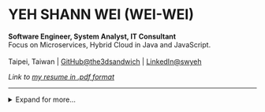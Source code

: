 # YEH SHANN WEI (WEI-WEI)

**Software Engineer, System Analyst, IT Consultant**  
Focus on Microservices, Hybrid Cloud in Java and JavaScript. <br/><br/>Taipei, Taiwan | [GitHub@the3dsandwich](https://github.com/the3dsandwich) | [LinkedIn@swyeh](https://www.linkedin.com/in/swyeh/)

_Link to [my resume in .pdf format](./resume/CV_WeiWei_2024.pdf)_

---

<details>
<summary>Expand for more...</summary>
<pre>
## EXPERIENCE

### IBM Taiwan, Taipei, Taiwan

#### Retail Management System Project, E-Commerce Industry

_Software Engineer, System Analyst, Tester (Sep 2024 – Present)_

- Modernized internal-facing e-commerce management system in C# .NET/Vue.js microservices with a focus on merchandise management.
- Created test cases and results via automated and manual testing for 4 core features.
- Proposed and provisioned automated end-to-end testing via Playwright on the CI pipeline to ensure code consistency.
  > **Tech Stack**: TypeScript, Playwright (E2E Testing on CI), Azure DevOps (CI).

#### Developer Portal Project, SRE Sector

_Software Engineer, Infrastructure, DevOps (Nov 2024 – Dec 2024)_

- Implemented working demo site based on Spotify Backstage, TypeScript, React.js to enable automated provisioning as sole developer.
- Communicated engagement strategy and user story, including Terraform, GitLab CI, GitHub Actions, AWS provisioning.
  > **Tech Stack**: TypeScript, React.js (frontend/backend), GitLab CI/GitHub Actions (CI/CD), Terraform (Infrastructure), Amazon AWS, Spotify Backstage (templating/provisioning), Playwright (E2E Testing on CI).

#### Warehouse Management System Modernization Project, Distributor Industry

_Software Engineer, Tester (Jul 2024 – Dec 2024)_

- Modernized internal-facing warehouse management system in Spring Boot microservices focusing on inventory locks/assignments.
- Proposed and implemented a data migration/verification framework achieving >99% accuracy and verifiability.
- Prototyped end-to-end testing via Playwright to mass-produce test cases and ensure test data consistency.
  > **Tech Stack**: Java Spring Boot (backend), Azure DevOps (CI/CD), Docker/Podman (microservices), Playwright (E2E testing).

#### Banking Core Modernization Project, Banking Industry

_System Analyst, Developer, Tester (Mar 2022 – Jul 2024)_

- Modernized public-facing banking backend in Spring Boot microservices focusing on internet/mobile banks.
- Exercised Agile methodologies as a product owner and developer in a 10-member team.
- Reduced >70% communication effort by designing a tool that translates Excel files to API calls to IBM Mainframe.
- Reverse-engineered 10,000+ lines of COBOL code to produce system design documents for 30+ features.
- Developed 50% of features in the project scope and owned approximately 20 internet banking transactional features.
- Coordinated middleware development for interfacing between the frontend and modernized backend.
  > **Tech Stack**: Java Spring Boot (backend API), Jenkins (CI), OpenShift Container Platform (CD), Docker/Podman (microservices), Excel (system design document template), Apache POI (Excel file parsing).

---

## NOTABLE PROJECTS

### Wedding Website

_Full Stack Developer (Feb 2024 – Present)_

- My wedding website with guest signup and emailing features using Java Spring Boot (backend) and React.js (frontend).
- Maintained CI/CD pipeline with GitHub Actions, deploying Docker images via Portainer.
  > **Tech Stack**: Next.js (frontend), Java Spring Boot (backend), GitHub Actions (CI/CD), Docker/Portainer (backend deployment), GitHub Pages (hosting), Resend API (email).
- [Wedding Website Project](https://github.com/the3dsandwich/hailey-and-weiwei)

---

## EDUCATION

### Bachelor of Science in Computer Science

_The Chinese University of Hong Kong (CUHK) (Sep 2017 – Nov 2021)_

- **Major GPA**: 3.348/4.000
- **Honors**: Second Class Upper Division
- **Scholarships**: CUHK Admission Scholarship, CUHK Faculty of Engineering Admission Scholarship
- **Notable Courses**: Software Engineering (A), Data Structures (A-), Principles of Programming Languages (B+).

### Exchange

_University of Hawaii at Manoa (Jan 2019 – Jun 2019)_

---

## SKILLS

**Programming Languages**:  
Java | JavaScript | Python | C | HTML | CSS | C# | Kotlin

**Technologies**:  
Spring Boot | React.js | Docker/Podman | Playwright | Terraform | Spotify Backstage | Azure DevOps | OpenShift Container Platform | Jenkins | Redmine | GitHub Actions | Apache POI | Microsoft Excel

---

### CERTIFICATIONS

[Microsoft Certified: Azure Fundamentals](https://www.credly.com/badges/5c25b9a7-fa58-4fb0-b96c-4ac4e443a803) _(Jun. 2023)_

[Microsoft Certified: Azure AI Fundamentals](https://www.credly.com/badges/c1586f0e-1c8b-48bc-8e07-f2f6f2c59c17) _(Jun. 2023)_

[IBM Garage Methodology Explorer](https://www.credly.com/badges/fc38e420-4920-49d6-aa0a-e125c6a1a4df) _(Aug. 2022)_

[IBM Agile Explorer](https://www.credly.com/badges/c90e2264-4cad-41ad-976f-295e4c7c64f0) _(Jun. 2022)_

[AWS Certified Cloud Practitioner](https://www.credly.com/badges/57d8434b-6ed8-425f-a9f4-79760abbfccc) _(Jun. 2022)_

[Enterprise Design Thinking Practitioner](https://www.credly.com/badges/6388c86f-ac67-489d-9eab-cb4d82e28915) _(Mar. 2022)_

[COBOL Programming with VSCode](https://www.credly.com/badges/38f49698-46d6-4e37-bfa9-e8e39903c732) _(Mar. 2022)_

</pre>
</details>
